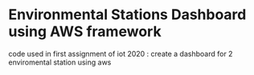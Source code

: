 # Environmental Stations Dashboard using AWS framework
code used in first assignment of iot 2020 : create a dashboard for 2 enviromental station using aws
